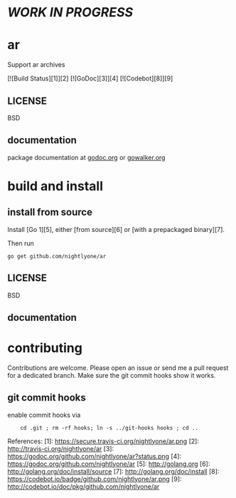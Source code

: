 *WORK IN PROGRESS*
==================

ar
==

Support ar archives

[![Build Status][1]][2]
[![GoDoc][3]][4]
[![Codebot][8]][9]




LICENSE
-------
BSD

documentation
-------------
package documentation at [godoc.org](http://godoc.org/github.com/nightlyone/ar)
or [gowalker.org](http://gowalker.org/github.com/nightlyone/ar)


build and install
=================

install from source
-------------------

Install [Go 1][5], either [from source][6] or [with a prepackaged binary][7].

Then run

	go get github.com/nightlyone/ar


LICENSE
-------
BSD

documentation
-------------

contributing
============

Contributions are welcome. Please open an issue or send me a pull request for a dedicated branch.
Make sure the git commit hooks show it works.

git commit hooks
-----------------------
enable commit hooks via

        cd .git ; rm -rf hooks; ln -s ../git-hooks hooks ; cd ..

References:
[1]: https://secure.travis-ci.org/nightlyone/ar.png
[2]: http://travis-ci.org/nightlyone/ar
[3]: https://godoc.org/github.com/nightlyone/ar?status.png
[4]: https://godoc.org/github.com/nightlyone/ar
[5]: http://golang.org
[6]: http://golang.org/doc/install/source
[7]: http://golang.org/doc/install
[8]: https://codebot.io/badge/github.com/nightlyone/ar.png
[9]: http://codebot.io/doc/pkg/github.com/nightlyone/ar
